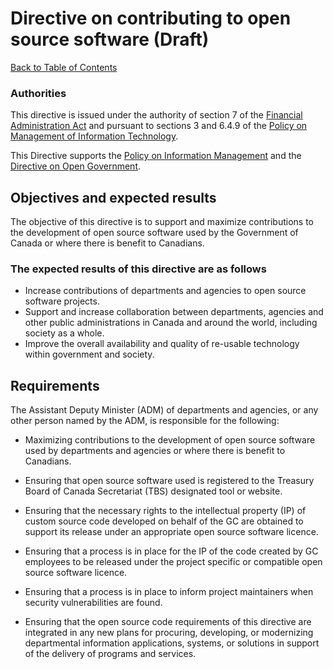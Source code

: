 # Directive on contributing to open source software (Draft)

[Back to Table of Contents](../../README.md#english-content)

### Authorities

This directive is issued under the authority of section 7 of the [Financial Administration Act](https://laws-lois.justice.gc.ca/eng/acts/f-11/) and pursuant to sections 3 and 6.4.9 of the [Policy on Management of Information Technology](https://www.tbs-sct.gc.ca/pol/doc-eng.aspx?id=12755).

This Directive supports the [Policy on Information Management](https://www.tbs-sct.gc.ca/pol/doc-eng.aspx?id=12742) and the [Directive on Open Government](https://www.tbs-sct.gc.ca/pol/doc-eng.aspx?id=28108).

## Objectives and expected results

The objective of this directive is to support and maximize contributions to the development of open source software used by the Government of Canada or where there is benefit to Canadians.

### The expected results of this directive are as follows

* Increase contributions of departments and agencies to open source software projects.
* Support and increase collaboration between departments, agencies and other public administrations in Canada and around the world, including society as a whole.
* Improve the overall availability and quality of re-usable technology within government and society.

## Requirements

The Assistant Deputy Minister (ADM) of departments and agencies, or any other person named by the ADM, is responsible for the following:

* Maximizing contributions to the development of open source software used by departments and agencies or where there is benefit to Canadians.
* Ensuring that open source software used is registered to the Treasury Board of Canada Secretariat (TBS) designated tool or website.
* Ensuring that the necessary rights to the intellectual property (IP) of custom source code developed on behalf of the GC are obtained to support its release under an appropriate open source software licence.
* Ensuring that a process is in place for the IP of the code created by GC employees to be released under the project specific or compatible open source software licence.

* Ensuring that a process is in place to inform project maintainers when security vulnerabilities are found.

* Ensuring that the open source code requirements of this directive are integrated in any new plans for procuring, developing, or modernizing departmental information applications, systems, or solutions in support of the delivery of programs and services.

